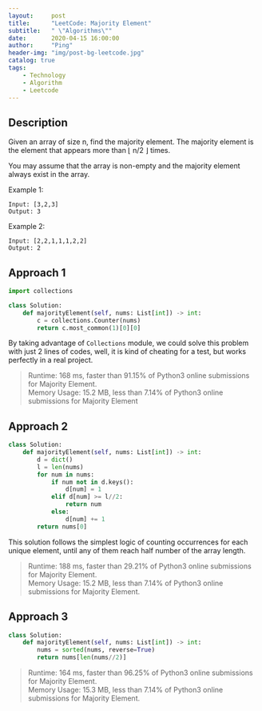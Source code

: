 ```yaml
---
layout:     post
title:      "LeetCode: Majority Element"
subtitle:   " \"Algorithms\""
date:       2020-04-15 16:00:00
author:     "Ping"
header-img: "img/post-bg-leetcode.jpg"
catalog: true
tags:
    - Technology
    - Algorithm
    - Leetcode
---
```


## Description
Given an array of size n, find the majority element. The majority element is the element that appears more than ⌊ n/2 ⌋ times.

You may assume that the array is non-empty and the majority element always exist in the array.

Example 1: 
```
Input: [3,2,3]
Output: 3
```

Example 2:
```
Input: [2,2,1,1,1,2,2]
Output: 2
```


## Approach 1
```python
import collections

class Solution:
    def majorityElement(self, nums: List[int]) -> int:
        c = collections.Counter(nums)
        return c.most_common(1)[0][0]
```
By taking advantage of `Collections` module, we could solve this problem with just 2 lines of codes, well, it is kind of cheating for a test, but works perfectly in a real project.

> Runtime: 168 ms, faster than 91.15% of Python3 online submissions for Majority Element.  
Memory Usage: 15.2 MB, less than 7.14% of Python3 online submissions for Majority Element


## Approach 2

```python
class Solution:
    def majorityElement(self, nums: List[int]) -> int:
        d = dict()
        l = len(nums)
        for num in nums:
            if num not in d.keys():
                d[num] = 1
            elif d[num] >= l//2:
                return num
            else:
                d[num] += 1
        return nums[0]
```
This solution follows the simplest logic of counting occurrences for each unique element, until any of them reach half number of the array length. 

> Runtime: 188 ms, faster than 29.21% of Python3 online submissions for Majority Element.  
Memory Usage: 15.2 MB, less than 7.14% of Python3 online submissions for Majority Element.

## Approach 3

```python
class Solution:
    def majorityElement(self, nums: List[int]) -> int:
        nums = sorted(nums, reverse=True)
        return nums[len(nums//2)]
````


>Runtime: 164 ms, faster than 96.25% of Python3 online submissions for Majority Element.  
Memory Usage: 15.3 MB, less than 7.14% of Python3 online submissions for Majority Element.